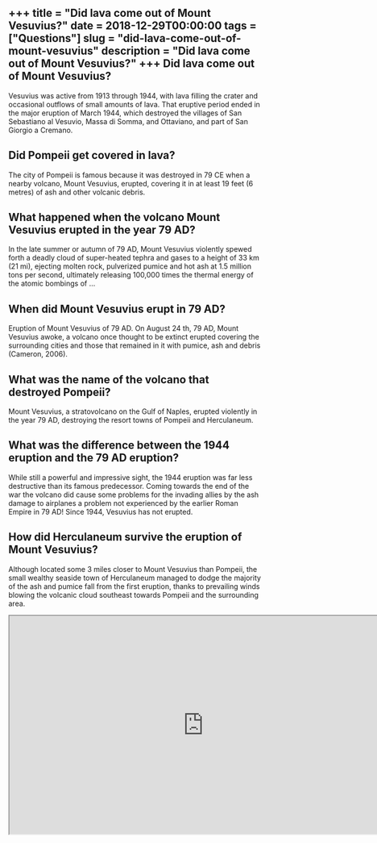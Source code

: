 +++
title = "Did lava come out of Mount Vesuvius?"
date = 2018-12-29T00:00:00
tags = ["Questions"]
slug = "did-lava-come-out-of-mount-vesuvius"
description = "Did lava come out of Mount Vesuvius?"
+++
Did lava come out of Mount Vesuvius?
------------------------------------

Vesuvius was active from 1913 through 1944, with lava filling the crater and occasional outflows of small amounts of lava. That eruptive period ended in the major eruption of March 1944, which destroyed the villages of San Sebastiano al Vesuvio, Massa di Somma, and Ottaviano, and part of San Giorgio a Cremano.

Did Pompeii get covered in lava?
--------------------------------

The city of Pompeii is famous because it was destroyed in 79 CE when a nearby volcano, Mount Vesuvius, erupted, covering it in at least 19 feet (6 metres) of ash and other volcanic debris.

What happened when the volcano Mount Vesuvius erupted in the year 79 AD?
------------------------------------------------------------------------

In the late summer or autumn of 79 AD, Mount Vesuvius violently spewed forth a deadly cloud of super-heated tephra and gases to a height of 33 km (21 mi), ejecting molten rock, pulverized pumice and hot ash at 1.5 million tons per second, ultimately releasing 100,000 times the thermal energy of the atomic bombings of …

When did Mount Vesuvius erupt in 79 AD?
---------------------------------------

Eruption of Mount Vesuvius of 79 AD. On August 24 th, 79 AD, Mount Vesuvius awoke, a volcano once thought to be extinct erupted covering the surrounding cities and those that remained in it with pumice, ash and debris (Cameron, 2006).

What was the name of the volcano that destroyed Pompeii?
--------------------------------------------------------

Mount Vesuvius, a stratovolcano on the Gulf of Naples, erupted violently in the year 79 AD, destroying the resort towns of Pompeii and Herculaneum.

What was the difference between the 1944 eruption and the 79 AD eruption?
-------------------------------------------------------------------------

While still a powerful and impressive sight, the 1944 eruption was far less destructive than its famous predecessor. Coming towards the end of the war the volcano did cause some problems for the invading allies by the ash damage to airplanes a problem not experienced by the earlier Roman Empire in 79 AD! Since 1944, Vesuvius has not erupted.

How did Herculaneum survive the eruption of Mount Vesuvius?
-----------------------------------------------------------

Although located some 3 miles closer to Mount Vesuvius than Pompeii, the small wealthy seaside town of Herculaneum managed to dodge the majority of the ash and pumice fall from the first eruption, thanks to prevailing winds blowing the volcanic cloud southeast towards Pompeii and the surrounding area.

<iframe allow="accelerometer; autoplay; clipboard-write; encrypted-media; gyroscope; picture-in-picture" allowfullscreen="" class="__youtube_prefs__  epyt-is-override  no-lazyload" data-no-lazy="1" data-origheight="433" data-origwidth="770" data-skipgform_ajax_framebjll="" height="433" id="_ytid_52684" loading="lazy" src="https://www.youtube.com/embed/YIZ4aSKT3mo?enablejsapi=1&autoplay=0&cc_load_policy=0&cc_lang_pref=&iv_load_policy=1&loop=0&modestbranding=0&rel=1&fs=1&playsinline=0&autohide=2&theme=dark&color=red&controls=1&" title="YouTube player" width="770"></iframe>